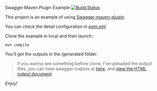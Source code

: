 Swagger Maven Plugin Example [![Build Status](https://travis-ci.org/kongchen/swagger-maven-example.png)](https://travis-ci.org/kongchen/swagger-maven-example)

This project is an example of using [Swagger-maven-plugin](https://github.com/kongchen/swagger-maven-plugin).

You can check the detail configuration in [pom.xml](https://github.com/kongchen/swagger-maven-example/blob/master/pom.xml)

Clone the example in local and then launch:
```
mvn compile
```
You'll get the outputs in the */generated* folder.

>If you wanna see something before clone, I've uploaded the output files, you can view swagger outputs at 
[here](https://github.com/kongchen/swagger-maven-example/blob/master/generated/swagger-ui), and 
[view the HTML output document](http://htmlpreview.github.io/?https://raw.github.com/kongchen/swagger-maven-example/master/generated/document.html) 

*Enjoy!*
